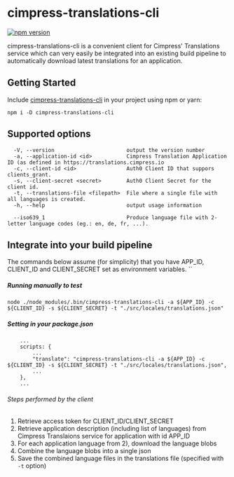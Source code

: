 # cimpress-translations-cli

[![npm version](https://badge.fury.io/js/cimpress-translations-cli.svg)](https://badge.fury.io/js/cimpress-translations-cli)

cimpress-translations-cli is a convenient client for Cimpress' Translations service which can very easily be integrated
into an existing build pipeline to automatically download latest translations for an application.

## Getting Started

Include [cimpress-translations-cli](https://www.npmjs.com/package/cimpress-translations) in your project using npm or yarn:
```
npm i -D cimpress-translations-cli
```

## Supported options
```
  -V, --version                       output the version number
  -a, --application-id <id>           Cimpress Translation Application ID (as defined in https://translations.cimpress.io
  -c, --client-id <id>                Auth0 Client ID that suppors clients_grant.
  -s, --client-secret <secret>        Auth0 Client Secret for the client id.
  -t, --translations-file <filepath>  File where a single file with all languages is created.
  -h, --help                          output usage information
  
  --iso639_1                          Produce language file with 2-letter language codes (eg.: en, de, fr, ...).
```

## Integrate into your build pipeline

The commands below assume (for simplicity) that you have APP_ID, CLIENT_ID and CLIENT_SECRET set as environment variables.
``
##### Running manually to test
```
node ./node_modules/.bin/cimpress-translations-cli -a ${APP_ID} -c ${CLIENT_ID} -s ${CLIENT_SECRET} -t "./src/locales/translations.json"
```

##### Setting in your package.json
```
    ...
    scripts: {
        ...
        "translate": "cimpress-translations-cli -a ${APP_ID} -c ${CLIENT_ID} -s ${CLIENT_SECRET} -t "./src/locales/translations.json",
        ...
    },
    ...
```

###### Steps performed by the client

1. Retrieve access token for CLIENT_ID/CLIENT_SECRET
2. Retrieve application description (including list of languages) from Cimpress Translaions service for application with id APP_ID
3. For each application language from 2), download the language blobs
4. Combine the language blobs into a single json
5. Save the combined language files in the translations file (specified with `-t` option)

